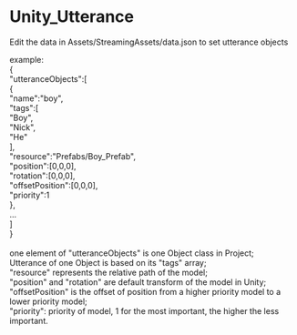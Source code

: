 # Unity_Utterance
Edit the data in Assets/StreamingAssets/data.json to set utterance objects

example:<br>
{<br>
  "utteranceObjects":[<br>
        {<br>
            "name":"boy",<br>
            "tags":[<br>
                "Boy",<br>
                "Nick",<br>
                "He"<br>
            ],<br>
            "resource":"Prefabs/Boy_Prefab",<br>
            "position":[0,0,0],<br>
            "rotation":[0,0,0],<br>
            "offsetPosition":[0,0,0],<br>
            "priority":1<br>
        },<br>
        ...<br>
  ]<br>
}<br>
<br>
one element of "utteranceObjects" is one Object class in Project;<br>
Utterance of one Object is based on its "tags" array;<br>
"resource" represents the relative path of the model;<br>
"position" and "rotation" are default transform of the model in Unity;<br>
"offsetPosition" is the offset of position from a higher priority model to a lower priority model;<br>
"priority": priority of model, 1 for the most important, the higher the less important.<br>
